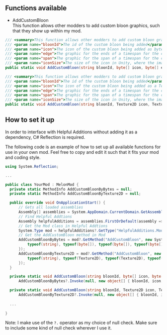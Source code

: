 ## Functions available

* AddCustomBloon\
This function allows other modders to add custom bloon graphics, such that they show up within my mod.
```csharp
/// <summary>This function allows other modders to add custom bloon graphics in the form of bytes from an image file.</summary>
/// <param name="bloonId">The id of the custom bloon being added</param>
/// <param name="icon">The icon of the custom bloon being added as bytes from an image file</param>
/// <param name="edge">The graphic for the ends of a timespan for the custom bloon as bytes from an image file</param>
/// <param name="span">The graphic for the span of a timespan for the custom bloon as bytes from an image file</param>
/// <param name="iconSize">The size of the icon in Unity, where the image size is the original, and 200 is the maximum recommended size</param>
public static void AddCustomBloon(string bloonId, byte[] icon, byte[] edge, byte[] span, Vector2? iconSize = null);

/// <summary>This function allows other modders to add custom bloon graphics in the form of a Texture2D.</summary>
/// <param name="bloonId">The id of the custom bloon being added</param>
/// <param name="icon">The icon of the custom bloon being added as a Texture2D</param>
/// <param name="edge">The graphic for the ends of a timespan for the custom bloon as a Texture2D</param>
/// <param name="span">The graphic for the span of a timespan for the custom bloon as a Texture2D</param>
/// <param name="iconSize">The size of the icon in Unity, where the image size is the original, and 200 is the maximum recommended size</param>
public static void AddCustomBloon(string bloonId, Texture2D icon, Texture2D edge, Texture2D span, Vector2? iconSize = null);
```

## How to set it up

In order to interface with Helpful Additions without adding it as a dependency, C# Reflection is required.

The following code is an example of how to set up all available functions for use in your own mod.
Feel free to copy and edit it such that it fits your mod and coding style.

```csharp
using System.Reflection;

...

public class YourMod : MelonMod {
  private static MethodInfo AddCustomBloonByBytes = null;
  private static MethodInfo AddCustomBloonByTexture2D = null;

  public override void OnApplicationStart() {
      // Gets all loaded assemblies
      Assembly[] assemblies = System.AppDomain.CurrentDomain.GetAssemblies();
      // Find Helpful Addtions
      Assembly helpfulAdditions = assemblies.FirstOrDefault(assembly => assembly.GetName().Name.Equals("Helpful Additions"));
      // Get the Mod class in Helpful Addtions
      System.Type mod = helpfulAdditions?.GetType("HelpfulAdditions.Mod");
      // Get the AddCustomBloon method in Mod
      AddCustomBloonByBytes = mod?.GetMethod("AddCustomBloon", new System.Type[] {
          typeof(string), typeof(byte[]), typeof(byte[]), typeof(byte[]), typeof(Vector2?)
      });
      AddCustomBloonByTexture2D = mod?.GetMethod("AddCustomBloon", new System.Type[] {
          typeof(string), typeof(Texture2D), typeof(Texture2D), typeof(Texture2D), typeof(Vector2?)
      });
  }

  private static void AddCustomBloon(string bloonId, byte[] icon, byte[] edge, byte[] span, Vector2? iconSize = null) =>
      AddCustomBloonByBytes?.Invoke(null, new object[] { bloonId, icon, edge, span, iconSize });

  private static void AddCustomBloon(string bloonId, Texture2D icon, Texture2D edge, Texture2D span, Vector2? iconSize = null) =>
      AddCustomBloonByTexture2D?.Invoke(null, new object[] { bloonId, icon, edge, span, iconSize });
  
  ...
  
}
```
Note: I make use of the `?.` operator as my choice of null check. Make sure to include some kind of null check wherever I use it.
